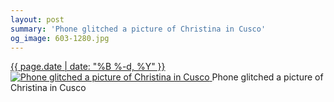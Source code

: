 ```yaml
---
layout: post
summary: 'Phone glitched a picture of Christina in Cusco'
og_image: 603-1280.jpg
---
```


<p>
 <time>
  <a href="/603">
   {{ page.date | date: "%B %-d, %Y" }}
  </a>
 </time>
 <a href="/603">
  <img alt="Phone glitched a picture of Christina in Cusco" sizes="(min-width: 700px) 50vw, calc(100vw - 2rem)" src="{{ site.assets_url }}/603-640.jpg" srcset="{{ site.assets_url }}/603-320.jpg 320w, {{ site.assets_url }}/603-640.jpg 640w, {{ site.assets_url }}/603-960.jpg 960w, {{ site.assets_url }}/603-1280.jpg 1280w"/>
 </a>
 <span>
  Phone glitched a picture of Christina in Cusco
 </span>
</p>
